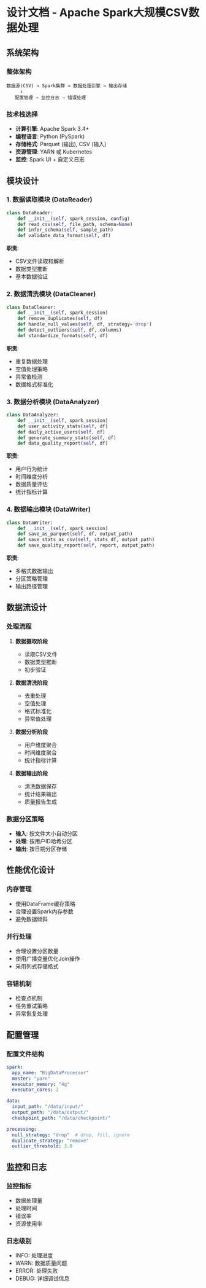 # 设计文档 - Apache Spark大规模CSV数据处理

## 系统架构

### 整体架构
```
数据源(CSV) → Spark集群 → 数据处理引擎 → 输出存储
     ↓
   配置管理 → 监控日志 → 错误处理
```

### 技术栈选择
- **计算引擎**: Apache Spark 3.4+
- **编程语言**: Python (PySpark)
- **存储格式**: Parquet (输出), CSV (输入)
- **资源管理**: YARN 或 Kubernetes
- **监控**: Spark UI + 自定义日志

## 模块设计

### 1. 数据读取模块 (DataReader)
```python
class DataReader:
    def __init__(self, spark_session, config)
    def read_csv(self, file_path, schema=None)
    def infer_schema(self, sample_path)
    def validate_data_format(self, df)
```

**职责**:
- CSV文件读取和解析
- 数据类型推断
- 基本数据验证

### 2. 数据清洗模块 (DataCleaner)
```python
class DataCleaner:
    def __init__(self, spark_session)
    def remove_duplicates(self, df)
    def handle_null_values(self, df, strategy='drop')
    def detect_outliers(self, df, columns)
    def standardize_formats(self, df)
```

**职责**:
- 重复数据处理
- 空值处理策略
- 异常值检测
- 数据格式标准化

### 3. 数据分析模块 (DataAnalyzer)
```python
class DataAnalyzer:
    def __init__(self, spark_session)
    def user_activity_stats(self, df)
    def daily_active_users(self, df)
    def generate_summary_stats(self, df)
    def data_quality_report(self, df)
```

**职责**:
- 用户行为统计
- 时间维度分析
- 数据质量评估
- 统计指标计算

### 4. 数据输出模块 (DataWriter)
```python
class DataWriter:
    def __init__(self, spark_session)
    def save_as_parquet(self, df, output_path)
    def save_stats_as_csv(self, stats_df, output_path)
    def save_quality_report(self, report, output_path)
```

**职责**:
- 多格式数据输出
- 分区策略管理
- 输出路径管理

## 数据流设计

### 处理流程
1. **数据摄取阶段**
   - 读取CSV文件
   - 数据类型推断
   - 初步验证

2. **数据清洗阶段**
   - 去重处理
   - 空值处理
   - 格式标准化
   - 异常值处理

3. **数据分析阶段**
   - 用户维度聚合
   - 时间维度聚合
   - 统计指标计算

4. **数据输出阶段**
   - 清洗数据保存
   - 统计结果输出
   - 质量报告生成

### 数据分区策略
- **输入**: 按文件大小自动分区
- **处理**: 按用户ID哈希分区
- **输出**: 按日期分区存储

## 性能优化设计

### 内存管理
- 使用DataFrame缓存策略
- 合理设置Spark内存参数
- 避免数据倾斜

### 并行处理
- 合理设置分区数量
- 使用广播变量优化Join操作
- 采用列式存储格式

### 容错机制
- 检查点机制
- 任务重试策略
- 异常恢复处理

## 配置管理

### 配置文件结构
```yaml
spark:
  app_name: "BigDataProcessor"
  master: "yarn"
  executor_memory: "4g"
  executor_cores: 2

data:
  input_path: "/data/input/"
  output_path: "/data/output/"
  checkpoint_path: "/data/checkpoint/"

processing:
  null_strategy: "drop"  # drop, fill, ignore
  duplicate_strategy: "remove"
  outlier_threshold: 3.0
```

## 监控和日志

### 监控指标
- 数据处理量
- 处理时间
- 错误率
- 资源使用率

### 日志级别
- INFO: 处理进度
- WARN: 数据质量问题
- ERROR: 处理失败
- DEBUG: 详细调试信息
